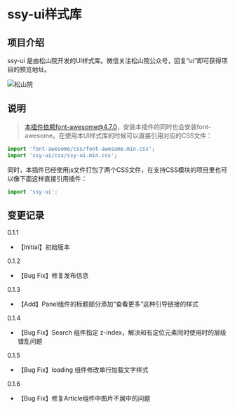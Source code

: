 # ssy-ui样式库

## 项目介绍

ssy-ui 是由松山院开发的UI样式库。微信关注松山院公众号，回复“ui”即可获得项目的预览地址。

![松山院](https://mqxu-upload.oss-cn-hangzhou.aliyuncs.com/2022-12-28-IMG_5854.JPG)

## 说明
> 本插件依赖font-awesome@4.7.0，安装本插件的同时也会安装font-awesome。在使用本UI样式库的时候可以直接引用对应的CSS文件：

```javascript
import 'font-awesome/css/font-awesome.min.css';
import 'ssy-ui/css/ssy-ui.min.css';
```


同时，本插件已经使用js文件打包了两个CSS文件，在支持CSS模块的项目里也可以像下面这样直接引用插件：

```javascript
import 'ssy-ui';
```


## 变更记录
0.1.1
- 【Initial】初始版本

0.1.2
- 【Bug Fix】修复发布信息

0.1.3
- 【Add】Panel组件的标题部分添加“查看更多”这种引导链接的样式

0.1.4
- 【Bug Fix】Search 组件指定 z-index，解决和有定位元素同时使用时的层级错乱问题

0.1.5
- 【Bug Fix】loading 组件修改单行加载文字样式

0.1.6
- 【Bug Fix】修复Article组件中图片不居中的问题